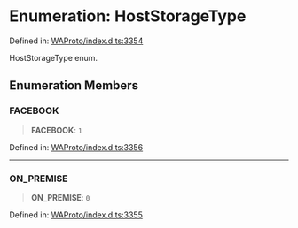 # Enumeration: HostStorageType

Defined in: [WAProto/index.d.ts:3354](https://github.com/Fokusdotid/bail/blob/0fe6346a5ff68a74eb71890335c982b44e2da604/WAProto/index.d.ts#L3354)

HostStorageType enum.

## Enumeration Members

### FACEBOOK

> **FACEBOOK**: `1`

Defined in: [WAProto/index.d.ts:3356](https://github.com/Fokusdotid/bail/blob/0fe6346a5ff68a74eb71890335c982b44e2da604/WAProto/index.d.ts#L3356)

***

### ON\_PREMISE

> **ON\_PREMISE**: `0`

Defined in: [WAProto/index.d.ts:3355](https://github.com/Fokusdotid/bail/blob/0fe6346a5ff68a74eb71890335c982b44e2da604/WAProto/index.d.ts#L3355)
